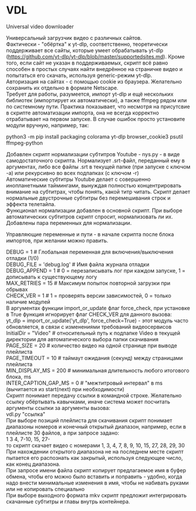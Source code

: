 # VDL
Universal video downloader

Универсальный загрузчик видео с различных сайтов.  
Фактически - "обёртка" к yt-dlp, соответственно, теоретически поддерживает все сайты, которые умеет обрабатывать yt-dlp (https://github.com/yt-dlp/yt-dlp/blob/master/supportedsites.md).  Кроме того, если сайт не указан в поддерживаемых, скрипт всё равно способен в простых случаях найти внедрённое на страничке видео и попытаться его скачать, используя generic-режим yt-dlp.  
Авторизация на сайтах - с помощью cookie из браузера. Желательно сохранить их отдельно в формате Netscape.  
Требует для работы, разумеется, импорт yt-dlp и ещё нескольких библиотек (импортирует их автоматически), а также ffmpeg рядом или по системному пути. 
Практика показывает, что несмотря на присутсвие в скрипте автоматизации импорта, она не всегда корректно отрабатывает на первом запуске. В случае ошибок просто установите модули вручную, например, так:  

python3 -m pip install packaging colorama yt-dlp browser_cookie3 psutil ffmpeg-python  

Добавлен скрипт нормализации субтитров Youtube - nys.py - в виде самодостаточного скрипта. Нормализует .srt-файл, переданный ему в аргументах, либо все файлы .srt в текущей папке (при запуске с ключом -a) или рекурсивно во всех подпапках (с ключом -r)  
Автоматические субтитры Youtube делает с совершенно инопланетными таймингами, вынуждая полностью концентрировать внимание на субтитрах, чтобы понять, какой титр читать. Скрипт делает нормальные двустрочные субтитры без перемешивания строк и эффекта телетайпа.  
Функционал нормализации добавлен в основной скрипт. При выборе автоматических субтитров скрипт спросит, нормализовать ли их. Добавлены пара переменных для нормализации.  

Управляющие переменные и пути - в начале скрипта после блока импортов, при желании можно править.  

DEBUG = 1  # Глобальная переменная для включения/выключения отладки (1/0)  
DEBUG_FILE = 'debug.log' # Имя файла журнала отладки  
DEBUG_APPEND = 1 # 0 = перезаписывать лог при каждом запуске, 1 = дописывать к существующему логу  
MAX_RETRIES = 15  # Максимум попыток повторной загрузки при обрывах  
CHECK_VER = 1  # 1 = проверять версии зависимостей, 0 = только наличие модулей  
В аргументах функции import_or_update флаг force_check, при установке в True функция игнорирует флаг CHECK_VER для данного вызова:  
    yt_dlp = import_or_update('yt_dlp', force_check=True) - этот модуль часто обновляется, в связи с изменениями требований видеосервисов  
InitialDir = "Video"  # относительный путь к подпапке Video в текущей директории для автоматического выбора папки скачивания  
PAGE_SIZE = 20    # количество видео на одной странице при выводе плейлиста  
PAGE_TIMEOUT = 10 # таймаут ожидания (секунд) между страницами плейлиста  
MIN_DISPLAY_MS = 200           # минимальная длительность любого итогового блока, ms  
INTER_CAPTION_GAP_MS = 0       # "межтитровый интервал" в ms (вычитается из start(next) при необходимости)  
Скрипт понимает передачу ссылки в командной строке. Желательно ссылку обёртывать кавычками, иначе система может посчитать аргументы ссылки за аргументы вызова:  
    vdl.py "ссылка"  
При выборе позиций плейлиста для скачивания скрипт понимает диапазоны номеров и конечный открытый диапазон, например, если в плейлисте 30 файлов, а при запросе задано:  
1 3 4, 7-10, 15, 27-  
то скрипт скачает видео с номерами 1, 3, 4, 7, 8, 9, 10, 15, 27, 28, 29, 30  
При нахождении открытого диапазона не на последнем месте скрипт пытается его распознать как закрытый, используя следующее число, как конец диапазона.  
При запросе имени файла скрипт копирует предлагаемое имя в буфер обмена, чтобы его можно было вставить и поправить - удобно, когда надо внести минимальные изменения в имя, чтобы не набивать руками или не копировать специально  
При выборе выходного формата mkv скрипт предложит интегрировать скачанные субтитры и главы внутрь контейнера.  

